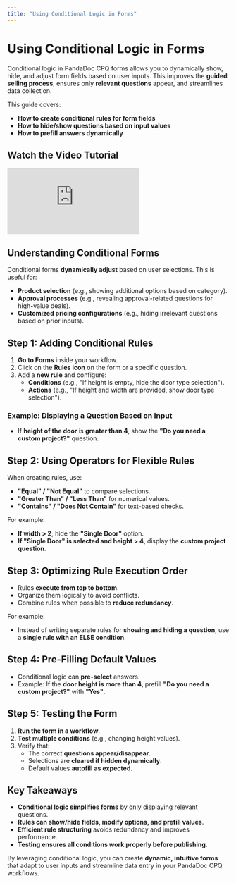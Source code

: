 ```yaml
---
title: "Using Conditional Logic in Forms"
---
```


# Using Conditional Logic in Forms

Conditional logic in PandaDoc CPQ forms allows you to dynamically show, hide, and adjust form fields based on user inputs. This improves the **guided selling process**, ensures only **relevant questions** appear, and streamlines data collection.

This guide covers:
- **How to create conditional rules for form fields**
- **How to hide/show questions based on input values**
- **How to prefill answers dynamically**

## Watch the Video Tutorial

<div style={{ position: "relative", width: "100%", paddingBottom: "56.25%" }}>
  <iframe
    src="https://www.youtube.com/embed/kkmgdOsv3VU?si=WOthGgB5dL-LoiB0"
    title="YouTube video player"
    frameborder="0"
    allowfullscreen
    style={{
      position: "absolute",
      top: "0",
      left: "0",
      width: "100%",
      height: "100%",
    }}
  ></iframe>
</div>

## Understanding Conditional Forms

Conditional forms **dynamically adjust** based on user selections. This is useful for:
- **Product selection** (e.g., showing additional options based on category).
- **Approval processes** (e.g., revealing approval-related questions for high-value deals).
- **Customized pricing configurations** (e.g., hiding irrelevant questions based on prior inputs).

## Step 1: Adding Conditional Rules

1. **Go to Forms** inside your workflow.
2. Click on the **Rules icon** on the form or a specific question.
3. Add a **new rule** and configure:
   - **Conditions** (e.g., "If height is empty, hide the door type selection").
   - **Actions** (e.g., "If height and width are provided, show door type selection").

### Example: Displaying a Question Based on Input
- If **height of the door** is **greater than 4**, show the **"Do you need a custom project?"** question.

## Step 2: Using Operators for Flexible Rules

When creating rules, use:
- **"Equal" / "Not Equal"** to compare selections.
- **"Greater Than" / "Less Than"** for numerical values.
- **"Contains" / "Does Not Contain"** for text-based checks.

For example:
- **If width > 2**, hide the **"Single Door"** option.
- **If "Single Door" is selected and height > 4**, display the **custom project question**.

## Step 3: Optimizing Rule Execution Order

- Rules **execute from top to bottom**.
- Organize them logically to avoid conflicts.
- Combine rules when possible to **reduce redundancy**.

For example:
- Instead of writing separate rules for **showing and hiding a question**, use a **single rule with an ELSE condition**.

## Step 4: Pre-Filling Default Values

- Conditional logic can **pre-select** answers.
- Example: If the **door height is more than 4**, prefill **"Do you need a custom project?"** with **"Yes"**.

## Step 5: Testing the Form

1. **Run the form in a workflow**.
2. **Test multiple conditions** (e.g., changing height values).
3. Verify that:
   - The correct **questions appear/disappear**.
   - Selections are **cleared if hidden dynamically**.
   - Default values **autofill as expected**.

## Key Takeaways

- **Conditional logic simplifies forms** by only displaying relevant questions.
- **Rules can show/hide fields, modify options, and prefill values**.
- **Efficient rule structuring** avoids redundancy and improves performance.
- **Testing ensures all conditions work properly before publishing**.

By leveraging conditional logic, you can create **dynamic, intuitive forms** that adapt to user inputs and streamline data entry in your PandaDoc CPQ workflows.

